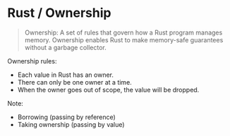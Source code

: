 # Rust / Ownership

> Ownership: A set of rules that govern how a Rust program manages memory. Ownership enables Rust to make memory-safe guarantees without a garbage collector.

Ownership rules:
- Each value in Rust has an owner.
- There can only be one owner at a time.
- When the owner goes out of scope, the value will be dropped.

Note:
- Borrowing (passing by reference)
- Taking ownership (passing by value)
